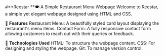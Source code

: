#**Reestar **🍽️
A Simple Restaurant Menu Webpage
Welcome to Reestar, a simple yet elegant webpage designed using HTML and CSS. 

🌟 **Features**
Restaurant Menu:
A beautifully styled card layout displaying the restaurant's menu items.
Contact Form:
A fully responsive contact form allowing customers to reach out with their queries or feedback.

🎨 **Technologies Used**
HTML: To structure the webpage content.
CSS: For designing and styling the webpage.
Git: To manage version control.
